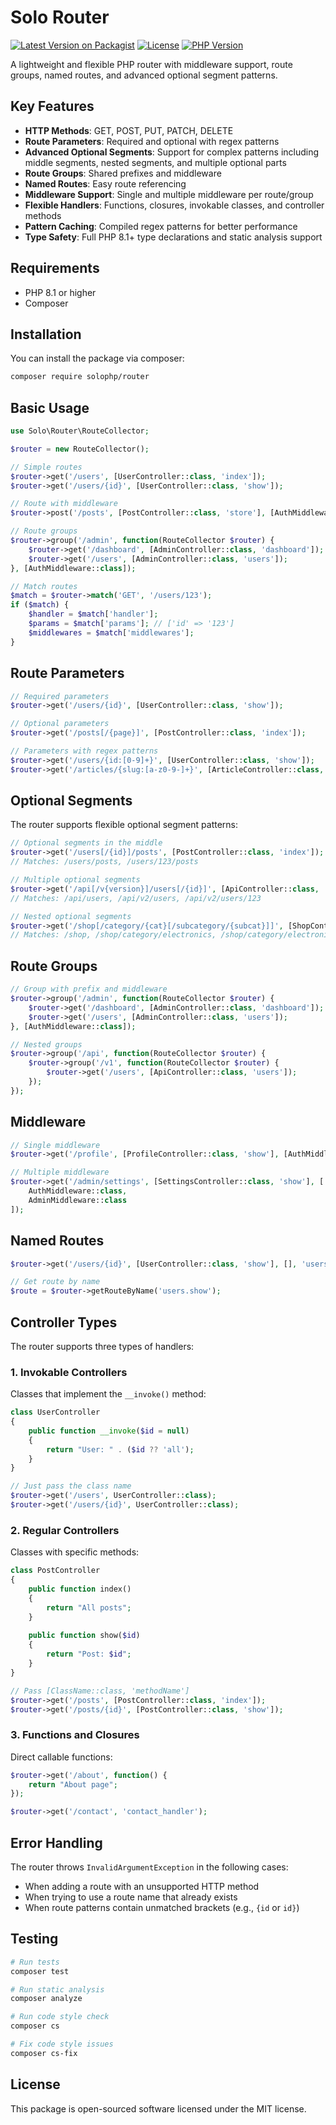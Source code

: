 # Solo Router

[![Latest Version on Packagist](https://img.shields.io/packagist/v/solophp/router.svg)](https://packagist.org/packages/solophp/router)
[![License](https://img.shields.io/packagist/l/solophp/router.svg)](https://github.com/solophp/router/blob/main/LICENSE)
[![PHP Version](https://img.shields.io/packagist/php-v/solophp/router.svg)](https://packagist.org/packages/solophp/router)

A lightweight and flexible PHP router with middleware support, route groups, named routes, and advanced optional segment patterns.

## Key Features

- **HTTP Methods**: GET, POST, PUT, PATCH, DELETE
- **Route Parameters**: Required and optional with regex patterns
- **Advanced Optional Segments**: Support for complex patterns including middle segments, nested segments, and multiple optional parts
- **Route Groups**: Shared prefixes and middleware
- **Named Routes**: Easy route referencing
- **Middleware Support**: Single and multiple middleware per route/group
- **Flexible Handlers**: Functions, closures, invokable classes, and controller methods
- **Pattern Caching**: Compiled regex patterns for better performance
- **Type Safety**: Full PHP 8.1+ type declarations and static analysis support

## Requirements

- PHP 8.1 or higher
- Composer

## Installation

You can install the package via composer:

```bash
composer require solophp/router
```

## Basic Usage

```php
use Solo\Router\RouteCollector;

$router = new RouteCollector();

// Simple routes
$router->get('/users', [UserController::class, 'index']);
$router->get('/users/{id}', [UserController::class, 'show']);

// Route with middleware
$router->post('/posts', [PostController::class, 'store'], [AuthMiddleware::class]);

// Route groups
$router->group('/admin', function(RouteCollector $router) {
    $router->get('/dashboard', [AdminController::class, 'dashboard']);
    $router->get('/users', [AdminController::class, 'users']);
}, [AuthMiddleware::class]);

// Match routes
$match = $router->match('GET', '/users/123');
if ($match) {
    $handler = $match['handler'];
    $params = $match['params']; // ['id' => '123']
    $middlewares = $match['middlewares'];
}
```

## Route Parameters

```php
// Required parameters
$router->get('/users/{id}', [UserController::class, 'show']);

// Optional parameters
$router->get('/posts[/{page}]', [PostController::class, 'index']);

// Parameters with regex patterns
$router->get('/users/{id:[0-9]+}', [UserController::class, 'show']);
$router->get('/articles/{slug:[a-z0-9-]+}', [ArticleController::class, 'show']);
```

## Optional Segments

The router supports flexible optional segment patterns:

```php
// Optional segments in the middle
$router->get('/users[/{id}]/posts', [PostController::class, 'index']);
// Matches: /users/posts, /users/123/posts

// Multiple optional segments
$router->get('/api[/v{version}]/users[/{id}]', [ApiController::class, 'users']);
// Matches: /api/users, /api/v2/users, /api/v2/users/123

// Nested optional segments
$router->get('/shop[/category/{cat}[/subcategory/{subcat}]]', [ShopController::class, 'index']);
// Matches: /shop, /shop/category/electronics, /shop/category/electronics/subcategory/phones
```

## Route Groups

```php
// Group with prefix and middleware
$router->group('/admin', function(RouteCollector $router) {
    $router->get('/dashboard', [AdminController::class, 'dashboard']);
    $router->get('/users', [AdminController::class, 'users']);
}, [AuthMiddleware::class]);

// Nested groups
$router->group('/api', function(RouteCollector $router) {
    $router->group('/v1', function(RouteCollector $router) {
        $router->get('/users', [ApiController::class, 'users']);
    });
});
```

## Middleware

```php
// Single middleware
$router->get('/profile', [ProfileController::class, 'show'], [AuthMiddleware::class]);

// Multiple middleware
$router->get('/admin/settings', [SettingsController::class, 'show'], [
    AuthMiddleware::class,
    AdminMiddleware::class
]);
```

## Named Routes

```php
$router->get('/users/{id}', [UserController::class, 'show'], [], 'users.show');

// Get route by name
$route = $router->getRouteByName('users.show');
```

## Controller Types

The router supports three types of handlers:

### 1. Invokable Controllers
Classes that implement the `__invoke()` method:

```php
class UserController
{
    public function __invoke($id = null)
    {
        return "User: " . ($id ?? 'all');
    }
}

// Just pass the class name
$router->get('/users', UserController::class);
$router->get('/users/{id}', UserController::class);
```

### 2. Regular Controllers
Classes with specific methods:

```php
class PostController
{
    public function index()
    {
        return "All posts";
    }
    
    public function show($id)
    {
        return "Post: $id";
    }
}

// Pass [ClassName::class, 'methodName']
$router->get('/posts', [PostController::class, 'index']);
$router->get('/posts/{id}', [PostController::class, 'show']);
```

### 3. Functions and Closures
Direct callable functions:

```php
$router->get('/about', function() {
    return "About page";
});

$router->get('/contact', 'contact_handler');
```

## Error Handling

The router throws `InvalidArgumentException` in the following cases:
- When adding a route with an unsupported HTTP method
- When trying to use a route name that already exists
- When route patterns contain unmatched brackets (e.g., `{id` or `id}`)

## Testing

```bash
# Run tests
composer test

# Run static analysis
composer analyze

# Run code style check
composer cs

# Fix code style issues
composer cs-fix
```

## License

This package is open-sourced software licensed under the MIT license.
